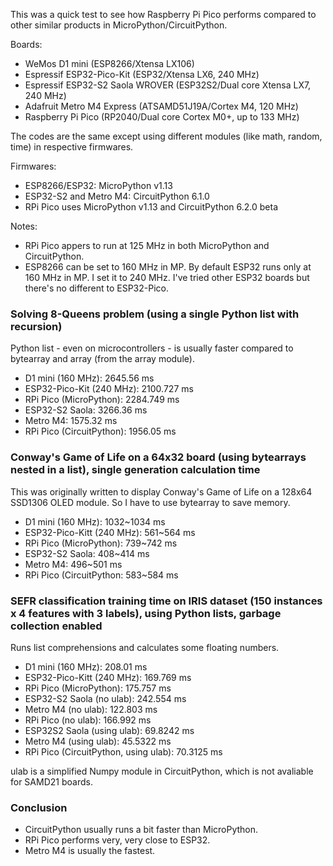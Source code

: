 This was a quick test to see how Raspberry Pi Pico performs compared to other similar products in MicroPython/CircuitPython.

Boards:

* WeMos D1 mini (ESP8266/Xtensa LX106)
* Espressif ESP32-Pico-Kit (ESP32/Xtensa LX6, 240 MHz)
* Espressif ESP32-S2 Saola WROVER (ESP32S2/Dual core Xtensa LX7, 240 MHz)
* Adafruit Metro M4 Express (ATSAMD51J19A/Cortex M4, 120 MHz)
* Raspberry Pi Pico (RP2040/Dual core Cortex M0+, up to 133 MHz)

The codes are the same except using different modules (like math, random, time) in respective firmwares.

Firmwares:

* ESP8266/ESP32: MicroPython v1.13
* ESP32-S2 and Metro M4: CircuitPython 6.1.0
* RPi Pico uses MicroPython v1.13 and CircuitPython 6.2.0 beta

Notes:

* RPi Pico appers to run at 125 MHz in both MicroPython and CircuitPython.
* ESP8266 can be set to 160 MHz in MP. By default ESP32 runs only at 160 MHz in MP. I set it to 240 MHz. I've tried other ESP32 boards but there's no different to ESP32-Pico.

### Solving 8-Queens problem (using a single Python list with recursion)

Python list - even on microcontrollers - is usually faster compared to bytearray and array (from the array module).

* D1 mini (160 MHz): 2645.56 ms	
* ESP32-Pico-Kit (240 MHz): 2100.727 ms
* RPi Pico (MicroPython): 2284.749 ms
* ESP32-S2 Saola: 3266.36 ms
* Metro M4: 1575.32 ms
* RPi Pico (CircuitPython): 1956.05 ms

### Conway's Game of Life on a 64x32 board (using bytearrays nested in a list), single generation calculation time

This was originally written to display Conway's Game of Life on a 128x64 SSD1306 OLED module. So I have to use bytearray to save memory.

* D1 mini (160 MHz): 1032~1034 ms
* ESP32-Pico-Kitt (240 MHz): 561~564 ms
* RPi Pico (MicroPython): 739~742 ms
* ESP32-S2 Saola: 408~414 ms
* Metro M4: 496~501 ms
* RPi Pico (CircuitPython: 583~584 ms

### SEFR classification training time on IRIS dataset (150 instances x 4 features with 3 labels), using Python lists, garbage collection enabled

Runs list comprehensions and calculates some floating numbers.

* D1 mini (160 MHz): 208.01 ms
* ESP32-Pico-Kitt (240 MHz): 169.769 ms
* RPi Pico (MicroPython): 175.757 ms
* ESP32-S2 Saola (no ulab): 242.554 ms
* Metro M4 (no ulab): 122.803 ms
* RPi Pico (no ulab): 166.992 ms
* ESP32S2 Saola (using ulab): 69.8242 ms
* Metro M4 (using ulab): 45.5322 ms
* RPi Pico (CircuitPython, using ulab): 70.3125 ms

ulab is a simplified Numpy module in CircuitPython, which is not avaliable for SAMD21 boards.

### Conclusion

* CircuitPython usually runs a bit faster than MicroPython.
* RPi Pico performs very, very close to ESP32.
* Metro M4 is usually the fastest.
